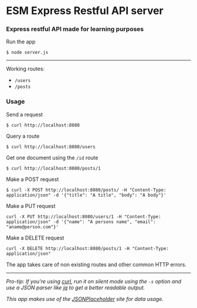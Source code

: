 # ESM Express Restful API server

### Express restful API made for learning purposes

Run the app

`$ node server.js`

---

Working routes:
- `/users`
- `/posts`

### Usage

Send a request

`$ curl http://localhost:8080`

Query a route

`$ curl http://localhost:8080/users`

Get one document using the `/id` route

`$ curl http://localhost:8080/posts/1`

Make a POST request

`$ curl -X POST http://localhost:8080/posts/ -H "Content-Type: application/json" -d '{"title": "A title", "body": "A body"}'`

Make a PUT request

`curl -X PUT http://localhost:8080/users/1 -H "Content-Type: application/json" -d '{"name": "A persons name", "email": "aname@person.com"}'`

Make a DELETE request

`curl -X DELETE http://localhost:8080/posts/1 -H "Content-Type: application/json"`

The app takes care of non existing routes and other common HTTP errors.

---

_Pro-tip: If you're using [curl](https://curl.se/), run it on silent mode using the `-s` option and use a JSON parser like [jq](https://github.com/stedolan/jq) to get a better readable output._

_This app makes use of the [JSONPlaceholder](https://github.com/typicode/jsonplaceholder) site for data usage._
